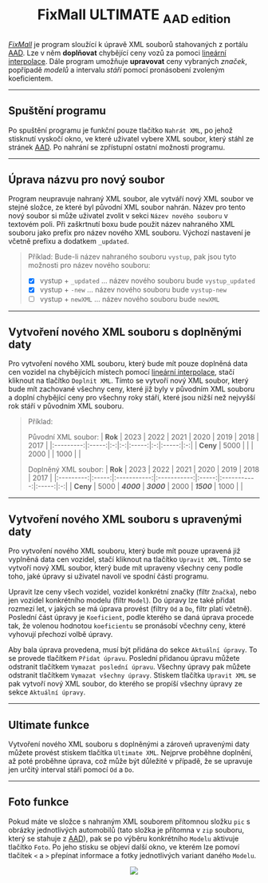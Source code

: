 # <p style="text-align: center;">FixMall ULTIMATE <sub>AAD edition</sub><p>

_[FixMall](https://github.com/adamriha97/fixmall)_ je program sloužící k úpravě XML souborů stahovaných z portálu [AAD](https://www.aad.sk/). Lze v něm __doplňovat__ chybějící ceny vozů za pomoci [lineární interpolace](https://cs.wikipedia.org/wiki/Line%C3%A1rn%C3%AD_interpolace). Dále program umožňuje __upravovat__ ceny vybraných _značek_, popřípadě _modelů_ a intervalu _stáří_ pomocí pronásobení zvoleným koeficientem.

---

## Spuštění programu

Po spuštění programu je funkční pouze tlačítko `Nahrát XML`, po jehož stisknutí vyskočí okno, ve které uživatel vybere XML soubor, který stáhl ze stránek [AAD](https://www.aad.sk/). Po nahrání se zpřístupní ostatní možnosti programu.

---

## Úprava názvu pro nový soubor

Program neupravuje nahraný XML soubor, ale vytváří nový XML soubor ve stejné složce, ze které byl původní XML soubor nahrán. Název pro tento nový soubor si může uživatel zvolit v sekci `Název nového souboru` v textovém poli. Při zaškrtnutí boxu bude použit název nahraného XML souboru jako prefix pro název nového XML souboru. Výchozí nastavení je včetně prefixu a dodatkem `_updated`.

> Příklad: Bude-li název nahraného souboru `vystup`, pak jsou tyto možnosti pro název nového souboru:
> - [x] vystup + `_updated` ... název nového souboru bude `vystup_updated`
> - [x] vystup + `-new` ... název nového souboru bude `vystup-new`
> - [ ] vystup + `newXML` ... název nového souboru bude `newXML`

---

## Vytvoření nového XML souboru s doplněnými daty

Pro vytvoření nového XML souboru, který bude mít pouze doplněná data cen vozidel na chybějících místech pomocí [lineární interpolace](https://cs.wikipedia.org/wiki/Line%C3%A1rn%C3%AD_interpolace), stačí kliknout na tlačítko `Doplnit XML`. Tímto se vytvoří nový XML soubor, který bude mít zachované všechny ceny, které již byly v původním XML souboru a doplní chybějící ceny pro všechny roky stáří, které jsou nižší než nejvyšší rok stáří v původním XML souboru.

> Příklad:
> 
> Původní XML soubor:
> | **Rok** |   2023   | 2022 | 2021 |   2020   | 2019 |   2018   | 2017 |
> |:---------:|:-----:|:-:|:-:|:-----:|:-:|:-----:|:-:|
> |  **Ceny** | 5000 |   |   | 2000 |   | 1000 |   |
>
> Doplněný XML soubor:
> | **Rok** |   2023   | 2022 | 2021 |   2020   | 2019 |   2018   | 2017 |
> |:---------:|:-----:|:-----------:|:-----------:|:-----:|:-----------:|:-----:|:-:|
> |  **Ceny** | 5000 | **_4000_** | **_3000_** | 2000 | **_1500_** | 1000 |   |

---

## Vytvoření nového XML souboru s upravenými daty

Pro vytvoření nového XML souboru, který bude mít pouze upravená již vyplněná data cen vozidel, stačí kliknout na tlačítko `Upravit XML`. Tímto se vytvoří nový XML soubor, který bude mít upraveny všechny ceny podle toho, jaké úpravy si uživatel navolí ve spodní části programu.

Upravit lze ceny všech vozidel, vozidel konkrétní značky (filtr `Značka`), nebo jen vozidel konkrétního modelu (filtr `Model`). Do úpravy lze také přidat rozmezí let, v jakých se má úprava provést (filtry `Od` a `Do`, filtr platí včetně). Poslední část úpravy je `Koeficient`, podle kterého se daná úprava procede tak, že volenou hodnotou `koeficientu` se pronásobí včechny ceny, které vyhovují přechozí volbě úpravy.

Aby bala úprava provedena, musí být přidána do sekce `Aktuální úpravy`. To se provede tlačítkem `Přidat úpravu`. Poslední přidanou úpravu můžete odstranit tlačítkem `Vymazat poslední úpravu`. Všechny úpravy pak můžete odstranit tlačítkem `Vymazat všechny úpravy`. Stiskem tlačítka `Upravit XML` se pak vytvoří nový XML soubor, do kterého se propíší všechny úpravy ze sekce `Aktuální úpravy`.

---

## Ultimate funkce

Vytvoření nového XML souboru s doplněnými a zároveň upravenými daty můžete provést stiskem tlačítka `Ultimate XML`. Nejprve proběhne doplnění, až poté proběhne úprava, což může být důležité v případě, že se upravuje jen určitý interval stáří pomocí `Od` a `Do`.

---

## Foto funkce

Pokud máte ve složce s nahraným XML souborem přítomnou složku `pic` s obrázky jednotlivých automobilů (tato složka je přítomna v `zip` souboru, který se stahuje z [AAD](https://www.aad.sk/)), pak se po výběru konkrétního `Modelu` aktivuje tlačítko `Foto`. Po jeho stisku se objeví další okno, ve kterém lze pomoví tlačítek `<` a `>` přepínat informace a fotky jednotlivých variant daného `Modelu`.

<p align="center">
  <img src="https://raw.githubusercontent.com/adamriha97/fixmall/main/icon_fixmall.ico" />
</p>